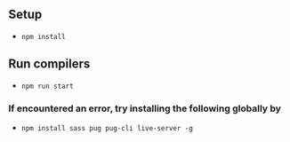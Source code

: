 ## Setup
- `npm install`

## Run compilers
- `npm run start`

### If encountered an error, try installing the following globally by

- `npm install sass pug pug-cli live-server -g`